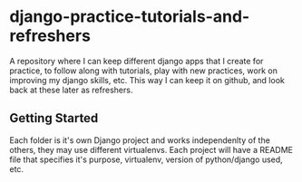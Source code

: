 # django-practice-tutorials-and-refreshers
A repository where I can keep different django apps that I create for practice, to follow along with tutorials, play with new practices, work on improving my django skills, etc. This way I can keep it on github, and look back at these later as refreshers.

## Getting Started
Each folder is it's own Django project and works independenlty of the others, they may use different virtualenvs. Each project will have a README file that specifies it's purpose, virtualenv, version of python/django used, etc.
